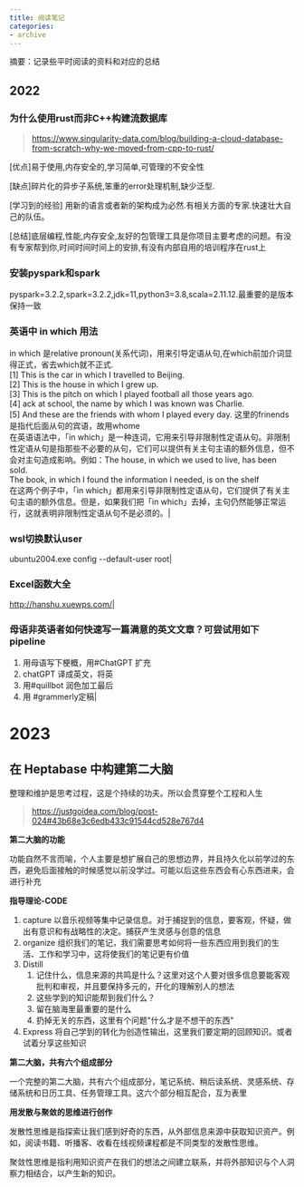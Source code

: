 ```yaml
---
title: 阅读笔记
categories: 
- archive
---
```


摘要：记录些平时阅读的资料和对应的总结

<!--more -->

## 2022

### 为什么使用rust而非C++构建流数据库
> https://www.singularity-data.com/blog/building-a-cloud-database-from-scratch-why-we-moved-from-cpp-to-rust/
 
[优点]易于使用,内存安全的,学习简单,可管理的不安全性

[缺点]碎片化的异步子系统,笨重的error处理机制,缺少泛型. 

[学习到的经验] 用新的语言或者新的架构成为必然.有相关方面的专家.快速壮大自己的队伍。

[总结]底层编程,性能,内存安全,友好的包管理工具是你项目主要考虑的问题。有没有专家帮到你,时间时间时间上的安排,有没有内部自用的培训程序在rust上

### 安装pyspark和spark

pyspark=3.2.2,spark=3.2.2,jdk=11,python3=3.8,scala=2.11.12.最重要的是版本保持一致

### 英语中 in which 用法

in which 是relative pronoun(关系代词)，用来引导定语从句,在which前加介词显得正式，省去which就不正式.<br>[1] This is the car in which I travelled to Beijing. <br>[2] This is the house in which I grew up. <br>[3] This is the pitch on which I played football all those years ago. <br>[4] ack at school, the name by which I was known was Charlie. <br>[5] And these are the friends with whom I played every day. 这里的frinends是指代后面从句的宾语，故用whome<br>在英语语法中，「in which」是一种连词，它用来引导非限制性定语从句。非限制性定语从句是指那些不必要的从句，它们可以提供有关主句主语的额外信息，但不会对主句造成影响。例如：The house, in which we used to live, has been sold.<br>The book, in which I found the information I needed, is on the shelf<br>在这两个例子中，「in which」都用来引导非限制性定语从句，它们提供了有关主句主语的额外信息。但是，如果我们把「in which」去掉，主句仍然能够正常运行，这就表明非限制性定语从句不是必须的。|

### wsl切换默认user
ubuntu2004.exe config --default-user root|

### Excel函数大全
http://hanshu.xuewps.com/|

### 母语非英语者如何快速写一篇满意的英文文章？可尝试用如下pipeline
1. 用母语写下梗概，用#ChatGPT 扩充 
2. chatGPT 译成英文，将英
3. 用#quillbot 润色加工最后
4. 用 #grammerly定稿|

# 2023

## 在 Heptabase 中构建第二大脑
整理和维护是思考过程，这是个持续的功夫。所以会贯穿整个工程和人生

> https://justgoidea.com/blog/post-024#43b68e3c6edb433c91544cd528e767d4

**第二大脑的功能**

功能自然不言而喻，个人主要是想扩展自己的思想边界，并且持久化以前学过的东西，避免后面接触的时候感觉以前没学过。可能以后这些东西会有心东西进来，会进行补充

**指导理论-CODE**

1. capture 以音乐视频等集中记录信息。对于捕捉到的信息，要客观，怀疑，做出有意识和有战略性的决定。捕获产生灵感与创意的信息
2. organize 组织我们的笔记，我们需要思考如何将一些东西应用到我们的生活、工作和学习中，这将使我们的笔记更有价值
3. Distill 
   1. 记住什么，信息来源的共鸣是什么？这里对这个人要对很多信息要能客观批判和审视，并且要保持多元的，开化的理解别人的想法
   2. 这些学到的知识能帮到我们什么？
   3. 留在脑海里最重要的是什么
   4. 扔掉无关的东西，这里有个问题"什么才是不想干的东西"
4. Express 将自己学到的转化为创造性输出，这里我们要定期的回顾知识。或者试着分享这些知识


**第二大脑，共有六个组成部分**

一个完整的第二大脑，共有六个组成部分，笔记系统、稍后读系统、灵感系统、存储系统和日历工具、任务管理工具。这六个部分相互配合，互为表里

**用发散与聚敛的思维进行创作**

发散性思维是指探索让我们感到好奇的东西，从外部信息来源中获取知识资产。例如，阅读书籍、听播客、收看在线视频课程都是不同类型的发散性思维。

聚敛性思维是指利用知识资产在我们的想法之间建立联系，并将外部知识与个人洞察力相结合，以产生新的知识。